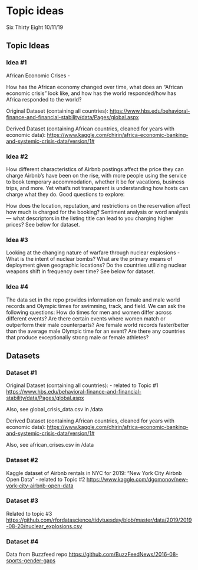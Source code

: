 Topic ideas
================
Six Thirty Eight
10/11/19

## Topic Ideas

### Idea \#1

African Economic Crises -

How has the African economy changed over time, what does an “African
economic crisis” look like, and how has the world responded/how has
Africa responded to the world?

Original Dataset (containing all countries):
<https://www.hbs.edu/behavioral-finance-and-financial-stability/data/Pages/global.aspx>

Derived Dataset (containing African countries, cleaned for years with
economic data):
<https://www.kaggle.com/chirin/africa-economic-banking-and-systemic-crisis-data/version/1#>

### Idea \#2

How different characteristics of Airbnb postings affect the price they
can charge Airbnb’s have been on the rise, with more people using the
service to book temporary accommodation, whether it be for vacations,
business trips, and more. Yet what’s not transparent is understanding
how hosts can charge what they do. Good questions to explore:

How does the location, reputation, and restrictions on the reservation
affect how much is charged for the booking? Sentiment analysis or word
analysis — what descriptors in the listing title can lead to you
charging higher prices? See below for dataset.

### Idea \#3

Looking at the changing nature of warfare through nuclear explosions -
What is the intent of nuclear bombs? What are the primary means of
deployment given geographic locations? Do the countries utilizing
nuclear weapons shift in frequency over time? See below for dataset.

### Idea \#4

The data set in the repo provides information on female and male world
records and Olympic times for swimming, track, and field. We can ask the
following questions: How do times for men and women differ across
different events? Are there certain events where women match or
outperform their male counterparts? Are female world records
faster/better than the average male Olympic time for an event? Are there
any countries that produce exceptionally strong male or female athletes?

## Datasets

### Dataset \#1

Original Dataset (containing all countries): - related to Topic \#1
<https://www.hbs.edu/behavioral-finance-and-financial-stability/data/Pages/global.aspx>

Also, see global\_crisis\_data.csv in /data

Derived Dataset (containing African countries, cleaned for years with
economic data):
<https://www.kaggle.com/chirin/africa-economic-banking-and-systemic-crisis-data/version/1#>

Also, see african\_crises.csv in /data

### Dataset \#2

Kaggle dataset of Airbnb rentals in NYC for 2019: “New York City Airbnb
Open Data” - related to Topic \#2
<https://www.kaggle.com/dgomonov/new-york-city-airbnb-open-data>

### Dataset \#3

Related to topic \#3
<https://github.com/rfordatascience/tidytuesday/blob/master/data/2019/2019-08-20/nuclear_explosions.csv>

### Dataset \#4

Data from Buzzfeed repo
<https://github.com/BuzzFeedNews/2016-08-sports-gender-gaps>
